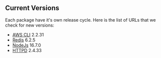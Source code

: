 Current Versions
-----------------

Each package have it's own release cycle. Here is the list of URLs that we check for new versions:

* [AWS CLI](https://github.com/aws/aws-cli/releases) 2.2.31
* [Redis](https://redis.io/download) 6.2.5
* [NodeJs](https://nodejs.org/en/) 16.7.0
* [HTTPD](https://github.com/apache/httpd/releases) 2.4.33
